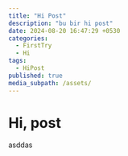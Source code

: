 ```yaml
---
title: "Hi Post"
description: "bu bir hi post"
date: 2024-08-20 16:47:29 +0530
categories:
  - FirstTry
  - Hi
tags:
  - HiPost
published: true
media_subpath: /assets/
---
```


# Hi, post
asddas